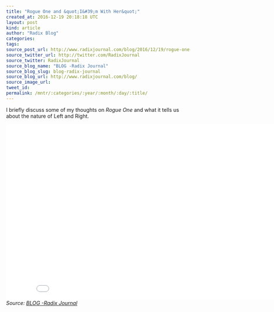 ```yaml
---
title: "Rogue One and &quot;I&#39;m With Her&quot;"
created_at: 2016-12-19 20:18:18 UTC
layout: post
kind: article
author: "Radix Blog"
categories: 
tags: 
source_post_url: http://www.radixjournal.com/blog/2016/12/19/rogue-one-and-im-with-her
source_twitter_url: http://twitter.com/RadixJournal
source_twitter: RadixJournal
source_blog_name: "BLOG -Radix Journal"
source_blog_slug: blog-radix-journal
source_blog_url: http://www.radixjournal.com/blog/
source_image_url: 
tweet_id:
permalink: /mntr/:categories/:year/:month/:day/:title/
---
```

<p>I briefly discuss some of my thoughts on <em>Rogue One</em> and what it tells us about the nature of Left and Right.</p>
<iframe scrolling="no" allowfullscreen="" src="//www.youtube.com/embed/YWCpVZEdwl0.?wmode=opaque&amp;enablejsapi=1" width="854" frameborder="0" height="480">
</iframe><div class="">
    <i>Source: <a href="http://www.radixjournal.com/blog/">BLOG -Radix Journal</a></i>
</div>
